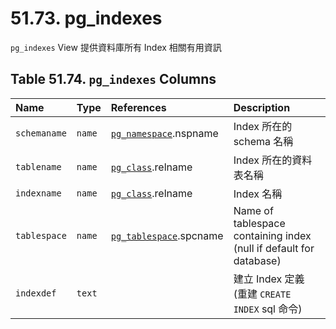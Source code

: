 # 51.73. pg_indexes

`pg_indexes` View 提供資料庫所有 Index 相關有用資訊
## **Table 51.74. `pg_indexes` Columns**

| Name         | Type   | References                                                                               | Description                                                          |
|:-------------|:-------|:-----------------------------------------------------------------------------------------|:---------------------------------------------------------------------|
| `schemaname` | `name` | [`pg_namespace`](https://www.postgresql.org/docs/12/catalog-pg-namespace.html).nspname   | Index 所在的 schema 名稱                                             |
| `tablename`  | `name` | [`pg_class`](https://www.postgresql.org/docs/12/catalog-pg-class.html).relname           | Index 所在的資料表名稱                                               |
| `indexname`  | `name` | [`pg_class`](https://www.postgresql.org/docs/12/catalog-pg-class.html).relname           | Index 名稱                                                           |
| `tablespace` | `name` | [`pg_tablespace`](https://www.postgresql.org/docs/12/catalog-pg-tablespace.html).spcname | Name of tablespace containing index \(null if default for database\) |
| `indexdef`   | `text` |                                                                                          | 建立 Index 定義 \(重建 `CREATE INDEX` sql 命令\)                     |

